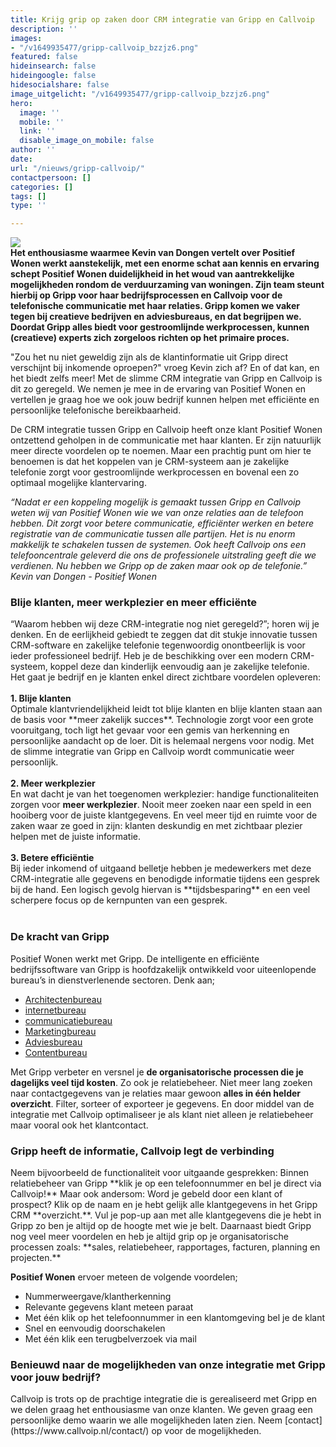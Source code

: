 ```yaml
---
title: Krijg grip op zaken door CRM integratie van Gripp en Callvoip
description: ''
images:
- "/v1649935477/gripp-callvoip_bzzjz6.png"
featured: false
hideinsearch: false
hideingoogle: false
hidesocialshare: false
image_uitgelicht: "/v1649935477/gripp-callvoip_bzzjz6.png"
hero:
  image: ''
  mobile: ''
  link: ''
  disable_image_on_mobile: false
author: ''
date: 
url: "/nieuws/gripp-callvoip/"
contactpersoon: []
categories: []
tags: []
type: ''

---
```

**![](https://res.cloudinary.com/callvoip/image/upload/v1649935477/gripp-callvoip_bzzjz6.png)  
Het enthousiasme waarmee Kevin van Dongen vertelt over Positief Wonen werkt aanstekelijk, met een enorme schat aan kennis en ervaring schept Positief Wonen duidelijkheid in het woud van aantrekkelijke mogelijkheden rondom de verduurzaming van woningen. Zijn team steunt hierbij op Gripp voor haar bedrijfsprocessen en Callvoip voor de telefonische communicatie met haar relaties. Gripp komen we vaker tegen bij creatieve bedrijven en adviesbureaus, en dat begrijpen we. Doordat Gripp alles biedt voor gestroomlijnde werkprocessen, kunnen (creatieve) experts zich zorgeloos richten op het primaire proces.**

"Zou het nu niet geweldig zijn als de klantinformatie uit Gripp direct verschijnt bij inkomende oproepen?" vroeg Kevin zich af? En of dat kan, en het biedt zelfs meer! Met de slimme CRM integratie van Gripp en Callvoip is dit zo geregeld. We nemen je mee in de ervaring van Positief Wonen en vertellen je graag hoe we ook jouw bedrijf kunnen helpen met efficiënte en persoonlijke telefonische bereikbaarheid.

De CRM integratie tussen Gripp en Callvoip heeft onze klant Positief Wonen ontzettend geholpen in de communicatie met haar klanten. Er zijn natuurlijk meer directe voordelen op te noemen. Maar een prachtig punt om hier te benoemen is dat het koppelen van je CRM-systeem aan je zakelijke telefonie zorgt voor gestroomlijnde werkprocessen en bovenal een zo optimaal mogelijke klantervaring.

_“Nadat er een koppeling mogelijk is gemaakt tussen Gripp en Callvoip weten wij van Positief Wonen wie we van onze relaties aan de telefoon hebben. Dit zorgt voor betere communicatie, efficiënter werken en betere registratie van de communicatie tussen alle partijen. Het is nu enorm makkelijk te schakelen tussen de systemen. Ook heeft Callvoip ons een telefooncentrale geleverd die ons de professionele uitstraling geeft die we verdienen. Nu hebben we Gripp op de zaken maar ook op de telefonie.”  
Kevin van Dongen - Positief Wonen_

<h3>Blije klanten, meer werkplezier en meer efficiënte</h3>
“Waarom hebben wij deze CRM-integratie nog niet geregeld?”; horen wij je denken. En de eerlijkheid gebiedt te zeggen dat dit stukje innovatie tussen CRM-software en zakelijke telefonie tegenwoordig onontbeerlijk is voor ieder professioneel bedrijf. Heb je de beschikking over een modern CRM-systeem, koppel deze dan kinderlijk eenvoudig aan je zakelijke telefonie. Het gaat je bedrijf en je klanten enkel direct zichtbare voordelen opleveren:<br><br>
<b>1. Blije klanten</b><br>
Optimale klantvriendelijkheid leidt tot blije klanten en blije klanten staan aan de basis voor **meer zakelijk succes**. Technologie zorgt voor een grote vooruitgang, toch ligt het gevaar voor een gemis van herkenning en persoonlijke aandacht op de loer. Dit is helemaal nergens voor nodig. Met de slimme integratie van Gripp en Callvoip wordt communicatie weer persoonlijk.<br><br>
<b>2. Meer werkplezier</b><br>
En wat dacht je van het toegenomen werkplezier: handige functionaliteiten zorgen voor <b>meer werkplezier</b>. Nooit meer zoeken naar een speld in een hooiberg voor de juiste klantgegevens. En veel meer tijd en ruimte voor de zaken waar ze goed in zijn: klanten deskundig en met zichtbaar plezier helpen met de juiste informatie.<br><br>
<b>3. Betere efficiëntie</b><br>
Bij ieder inkomend of uitgaand belletje hebben je medewerkers met deze CRM-integratie alle gegevens en benodigde informatie tijdens een gesprek bij de hand. Een logisch gevolg hiervan is **tijdsbesparing** en een veel scherpere focus op de kernpunten van een gesprek.<br><br>

<h3>De kracht van Gripp</h3>
Positief Wonen werkt met Gripp. De intelligente en efficiënte bedrijfssoftware van Gripp is hoofdzakelijk ontwikkeld voor uiteenlopende bureau’s in dienstverlenende sectoren. Denk aan;

* [Architectenbureau](https://www.gripp.com/architectenbureaus/)
* [internetbureau](https://www.gripp.com/internetbureaus/)
* [communicatiebureau](https://www.gripp.com/communicatiebureaus/)
* [Marketingbureau](https://www.gripp.com/marketingbureaus/)
* [Adviesbureau](https://www.gripp.com/adviesbureaus/)
* [Contentbureau](https://www.gripp.com/contentbureaus/)

Met Gripp verbeter en versnel je **de organisatorische processen die je dagelijks veel tijd kosten**. Zo ook je relatiebeheer. Niet meer lang zoeken naar contactgegevens van je relaties maar gewoon **alles in één helder overzicht**. Filter, sorteer of exporteer je gegevens. En door middel van de integratie met Callvoip optimaliseer je als klant niet alleen je relatiebeheer maar vooral ook het klantcontact.

<h3>Gripp heeft de informatie, Callvoip legt de verbinding</h3>
Neem bijvoorbeeld de functionaliteit voor uitgaande gesprekken: Binnen relatiebeheer van Gripp **klik je op een telefoonnummer en bel je direct via Callvoip!** Maar ook andersom: Word je gebeld door een klant of prospect? Klik op de naam en je hebt gelijk alle klantgegevens in het Gripp CRM **overzicht.**. Vul je pop-up aan met alle klantgegevens die je hebt in Gripp zo ben je altijd op de hoogte met wie je belt. Daarnaast biedt Gripp nog veel meer voordelen en heb je altijd grip op je organisatorische processen zoals: **sales, relatiebeheer, rapportages, facturen, planning en projecten.**

**Positief Wonen** ervoer meteen de volgende voordelen;

* Nummerweergave/klantherkenning
* Relevante gegevens klant meteen paraat
* Met één klik op het telefoonnummer in een klantomgeving bel je de klant
* Snel en eenvoudig doorschakelen
* Met één klik een terugbelverzoek via mail

<h3>Benieuwd naar de mogelijkheden van onze integratie met Gripp voor jouw bedrijf?</h3>
Callvoip is trots op de prachtige integratie die is gerealiseerd met Gripp en we delen graag het enthousiasme van onze klanten. We geven graag een persoonlijke demo waarin we alle mogelijkheden laten zien. Neem [contact](https://www.callvoip.nl/contact/) op voor de mogelijkheden.
